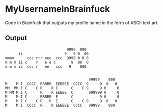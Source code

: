 # MyUsernameInBrainfuck
Code in Brainfuck that outputs my profile name in the form of ASCII text art.

## Output
```
                            9999  000
      ii                   9   9 0  00
mmmm      ccc rrr eee  ccc  9999 0 0 0
m m m ii c    r   e e c       9  00  0
m m m ii  ccc r   ee   ccc   9    000


                                      99999    000
M    M I  CCCC  RRRRR  EEEEEE  CCCC  9     9  0   0
MM  MM I C    C R    R E      C    C 9     9 0     0
M MM M I C      R    R EEEEE  C       999999 0     0
M    M I C      RRRRR  E      C            9 0     0
M    M I C    C R   R  E      C    C 9     9  0   0
M    M I  CCCC  R    R EEEEEE  CCCC   99999    000
```
